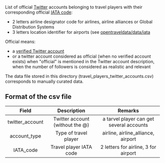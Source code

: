 List of official [Twitter](http://www.twitter.com) accounts belonging to travel players with their corresponding official [IATA code](https://www.iata.org/en/services/codes/):
- 2 letters airline designator code for airlines, airline alliances or Global Distribution Systems
- 3 letters location identifier for airports (see [opentraveldata/data/iata](https://github.com/opentraveldata/opentraveldata/tree/master/data/IATA)

Official means:
- a [verified Twitter account](https://help.twitter.com/fr/managing-your-account/about-twitter-verified-accounts)
- or a twitter account considered as official (when no verified account exists) when "official" is mentioned in the Twitter account description, when the number of followers is considered as realistic and relevant

The data file stored in this directory (travel_players_twitter_accounts.csv) corresponds to manually curated data.

Format of the csv file
----------------------

| Field             | Description                        | Remarks                                 |
|:-----------------:|:----------------------------------:|:---------------------------------------:|
| twitter_account   | Twitter account (without the @)    | a tarvel player can get several accounts|
| account_type      | Type of travel player              | airline, airline_alliance, airport      |
| IATA_code         | Travel player IATA code            | 2 letters for airline, 3 for airport    |


